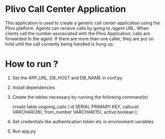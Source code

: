 Plivo Call Center Application
=============================

This application is used to create a generic call center application using the Plivo platform.
Agents can receive calls by going to /agent URL. When clients call the number assosciated with the Plivo Application,
calls are forwarded to the agent. If there are more than one caller, they are put on hold until the call currently being
handled is hung up.


How to run ?
============

1. Set the APP_URL, DB_HOST and DB_NAME in conf.py
2. Install dependencies
3. Create the tables necessary by running the following command(s)

    create table ongoing_calls ( id SERIAL PRIMARY KEY, calluuid VARCHAR(36), from_number VARCHAR(15), active boolean );

4. Set credentials like authentication token etc in environment variables
5. Run app.py

